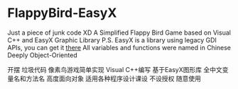 # FlappyBird-EasyX
Just a piece of junk code XD
A Simplified Flappy Bird Game based on Visual C++ and EasyX Graphic Library
P.S. EasyX is a library using legacy GDI APIs, you can get it [there](https://easyx.cn)
All variables and functions were named in Chinese
Deeply Object-Oriented

开摆 垃圾代码 像素鸟游戏简单实现 Visual C++编写 基于EasyX图形库
全中文变量名和方法名 高度面向对象
适用各种程序设计课设 不设授权 随意使用
